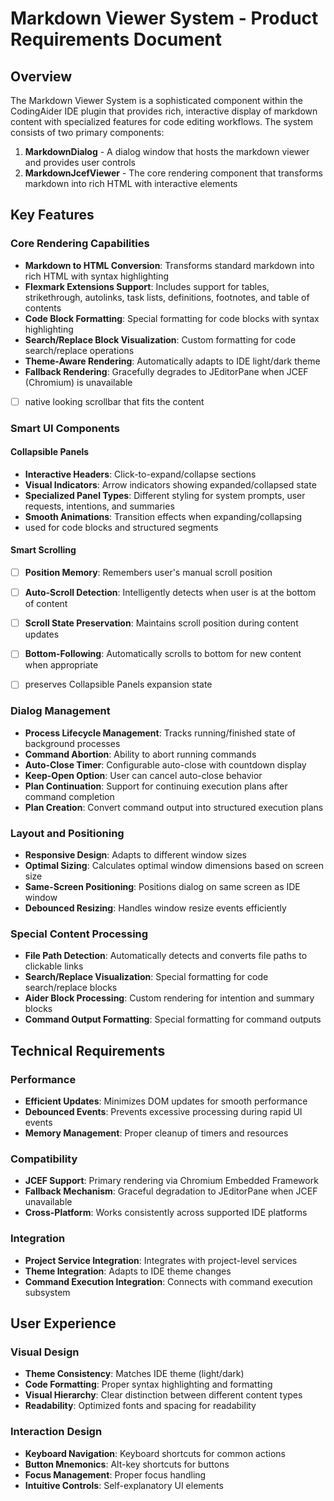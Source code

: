 # Markdown Viewer System - Product Requirements Document

## Overview

The Markdown Viewer System is a sophisticated component within the CodingAider IDE plugin that provides rich, interactive display of markdown content with specialized features for code editing workflows. The system consists of two primary components:

1. **MarkdownDialog** - A dialog window that hosts the markdown viewer and provides user controls
2. **MarkdownJcefViewer** - The core rendering component that transforms markdown into rich HTML with interactive elements

## Key Features

### Core Rendering Capabilities

- **Markdown to HTML Conversion**: Transforms standard markdown into rich HTML with syntax highlighting
- **Flexmark Extensions Support**: Includes support for tables, strikethrough, autolinks, task lists, definitions, footnotes, and table of contents
- **Code Block Formatting**: Special formatting for code blocks with syntax highlighting
- **Search/Replace Block Visualization**: Custom formatting for code search/replace operations
- **Theme-Aware Rendering**: Automatically adapts to IDE light/dark theme
- **Fallback Rendering**: Gracefully degrades to JEditorPane when JCEF (Chromium) is unavailable
- [ ] native looking scrollbar that fits the content

### Smart UI Components

#### Collapsible Panels
- **Interactive Headers**: Click-to-expand/collapse sections
- **Visual Indicators**: Arrow indicators showing expanded/collapsed state
- **Specialized Panel Types**: Different styling for system prompts, user requests, intentions, and summaries
- **Smooth Animations**: Transition effects when expanding/collapsing
- used for code blocks and structured segments

#### Smart Scrolling
- [ ] **Position Memory**: Remembers user's manual scroll position
- [ ] **Auto-Scroll Detection**: Intelligently detects when user is at the bottom of content
- [ ] **Scroll State Preservation**: Maintains scroll position during content updates
- [ ] **Bottom-Following**: Automatically scrolls to bottom for new content when appropriate
- [ ] preserves Collapsible Panels expansion state


### Dialog Management

- **Process Lifecycle Management**: Tracks running/finished state of background processes
- **Command Abortion**: Ability to abort running commands
- **Auto-Close Timer**: Configurable auto-close with countdown display
- **Keep-Open Option**: User can cancel auto-close behavior
- **Plan Continuation**: Support for continuing execution plans after command completion
- **Plan Creation**: Convert command output into structured execution plans

### Layout and Positioning

- **Responsive Design**: Adapts to different window sizes
- **Optimal Sizing**: Calculates optimal window dimensions based on screen size
- **Same-Screen Positioning**: Positions dialog on same screen as IDE window
- **Debounced Resizing**: Handles window resize events efficiently

### Special Content Processing

- **File Path Detection**: Automatically detects and converts file paths to clickable links
- **Search/Replace Visualization**: Special formatting for code search/replace blocks
- **Aider Block Processing**: Custom rendering for intention and summary blocks
- **Command Output Formatting**: Special formatting for command outputs

## Technical Requirements

### Performance

- **Efficient Updates**: Minimizes DOM updates for smooth performance
- **Debounced Events**: Prevents excessive processing during rapid UI events
- **Memory Management**: Proper cleanup of timers and resources

### Compatibility

- **JCEF Support**: Primary rendering via Chromium Embedded Framework
- **Fallback Mechanism**: Graceful degradation to JEditorPane when JCEF unavailable
- **Cross-Platform**: Works consistently across supported IDE platforms

### Integration

- **Project Service Integration**: Integrates with project-level services
- **Theme Integration**: Adapts to IDE theme changes
- **Command Execution Integration**: Connects with command execution subsystem

## User Experience

### Visual Design

- **Theme Consistency**: Matches IDE theme (light/dark)
- **Code Formatting**: Proper syntax highlighting and formatting
- **Visual Hierarchy**: Clear distinction between different content types
- **Readability**: Optimized fonts and spacing for readability

### Interaction Design


- **Keyboard Navigation**: Keyboard shortcuts for common actions
- **Button Mnemonics**: Alt-key shortcuts for buttons
- **Focus Management**: Proper focus handling
- **Intuitive Controls**: Self-explanatory UI elements
